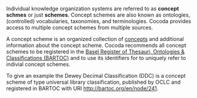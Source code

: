 Individual knowledge organization systems are referred to as **concept schmes** or just **schemes**. Concept schemes are also known as ontologies, (controlled) vocabularies, taxonomies, and terminologies. Cocoda provides access to multiple concept schemes from multiple sources.

A concept scheme is an organized collection of [concepts](#concepts) and additional information about the concept scheme.  Cocoda recommends all concept schemes to be registered in the [Basel Register of Thesauri, Ontologies & Classifications (BARTOC)](https://BARTOC.org) and to use its identifiers for to uniquely refer to indivial concept schemes.

To give an example the Dewey Decimal Classification (DDC) is a concept scheme of type universal library classification, published by OCLC and registered in BARTOC with URI <http://bartoc.org/en/node/241>.
